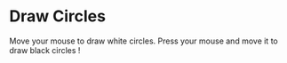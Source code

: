 # Draw Circles

Move your mouse to draw white circles. Press your mouse and move it to draw black circles !
